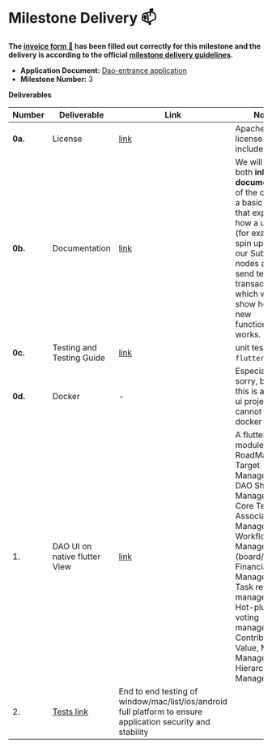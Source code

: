 # Milestone Delivery :mailbox:


**The [invoice form :pencil:](https://docs.google.com/forms/d/e/1FAIpQLSfmNYaoCgrxyhzgoKQ0ynQvnNRoTmgApz9NrMp-hd8mhIiO0A/viewform) has been filled out correctly for this milestone and the delivery is according to the official [milestone delivery guidelines](https://github.com/w3f/Grants-Program/blob/master/docs/Support%20Docs/milestone-deliverables-guidelines.md).**  

* **Application Document:** [Dao-entrance application](https://github.com/w3f/Grants-Program/blob/master/applications/dao-entrance-phase-1.md)
* **Milestone Number:** 3

**Deliverables**

| Number | Deliverable | Link | Notes |
| ------------- | ------------- | ------------- |------------- |
| **0a.** | License |[link](https://github.com/dao-entrance/app/blob/main/LICENSE)| Apache 2.0 license included. |
| **0b.** | Documentation |[link](https://github.com/dao-entrance/app/blob/main/docs/install_and_run.md)| We will provide both **inline documentation** of the code and a basic **tutorial** that explains how a user can (for example) spin up one of our Substrate nodes and send test transactions, which will show how the new functionality works. |
| **0c.** | Testing and Testing Guide |[link](https://github.com/WeteeDAO/dao-entrance/blob/main/docs/testing-guide.md#join-dao)| unit test `flutter test`. |
| **0d.** | Docker |-| Especially sorry, because this is a flutter ui project, we cannot provide docker with it. |
| 1. | DAO UI on native flutter View |[link](https://github.com/dao-entrance/app)| A flutter navive module 1. RoadMap Target Management 2. DAO Share Management 3. Core Team, Association Management 4. Workflow Management (board/task) 5. Financial Management 6. Task reward management 7. Hot-plug voting management 8. Contribution Value, Medal Management 9. Hierarchical Management |
| 2. | [Tests link](https://github.com/WeteeDAO/dao-entrance/blob/main/docs/install_and_run.md#run-e2e-dao) | End to end testing of window/mac/list/ios/android full platform to ensure application security and stability |



